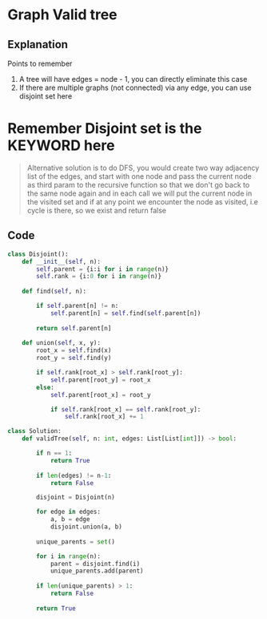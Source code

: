 # Graph Valid tree

## Explanation
Points to remember
1. A tree will have edges = node - 1, you can directly eliminate this case
2. If there are multiple graphs (not connected) via any edge, you can use disjoint set here

# Remember Disjoint set is the KEYWORD here

> Alternative solution is to do DFS, you would create two way adjacency list of the edges, and start with one node and pass the current node as third param to the recursive function so that we don't go back to the same node again and in each call we will put the current node in the visited set and if at any point we encounter the node as visited, i.e cycle is there, so we exist and return false

## Code
```python
class Disjoint():
    def __init__(self, n):
        self.parent = {i:i for i in range(n)}
        self.rank = {i:0 for i in range(n)}
    
    def find(self, n):

        if self.parent[n] != n:
            self.parent[n] = self.find(self.parent[n])
        
        return self.parent[n]
    
    def union(self, x, y):
        root_x = self.find(x)
        root_y = self.find(y)

        if self.rank[root_x] > self.rank[root_y]:
            self.parent[root_y] = root_x
        else:
            self.parent[root_x] = root_y

            if self.rank[root_x] == self.rank[root_y]:
                self.rank[root_x] += 1

class Solution:
    def validTree(self, n: int, edges: List[List[int]]) -> bool:

        if n == 1:
            return True
        
        if len(edges) != n-1:
            return False

        disjoint = Disjoint(n)

        for edge in edges:
            a, b = edge
            disjoint.union(a, b)
        
        unique_parents = set()

        for i in range(n):
            parent = disjoint.find(i)
            unique_parents.add(parent)
        
        if len(unique_parents) > 1:
            return False
        
        return True
```